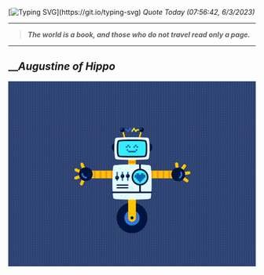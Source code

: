 [![Typing SVG](https://readme-typing-svg.herokuapp.com?font=Press+Start+2P&color=C2F784&size=35&width=900&height=100&lines=Hello+World%2C+I'm+Hung+!)](https://git.io/typing-svg) 
_Quote Today (07:56:42, 6/3/2023)_
___
>**_The world is a book, and those who do not travel read only a page._**
___

## __**_Augustine of Hippo_**

![RobotDance](src/assets/images/robot-dancing-dribble.gif?style=center)
